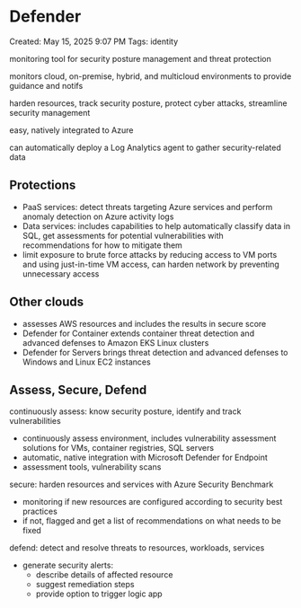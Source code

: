 # Defender

Created: May 15, 2025 9:07 PM
Tags: identity

monitoring tool for security posture management and threat protection

monitors cloud, on-premise, hybrid, and multicloud environments to provide guidance and notifs

harden resources, track security posture, protect cyber attacks, streamline security management

easy, natively integrated to Azure

can automatically deploy a Log Analytics agent to gather security-related data

## Protections

- PaaS services: detect threats targeting Azure services and perform anomaly detection on Azure activity logs
- Data services: includes capabilities to help automatically classify data in SQL, get assessments for potential vulnerabilities with recommendations for how to mitigate them
- limit exposure to brute force attacks by reducing access to VM ports and using just-in-time VM access, can harden network by preventing unnecessary access

## Other clouds

- assesses AWS resources and includes the results in secure score
- Defender for Container extends container threat detection and advanced defenses to Amazon EKS Linux clusters
- Defender for Servers brings threat detection and advanced defenses to Windows and Linux EC2 instances

## Assess, Secure, Defend

continuously assess: know security posture, identify and track vulnerabilities

- continuously assess environment, includes vulnerability assessment solutions for VMs, container registries, SQL servers
- automatic, native integration with Microsoft Defender for Endpoint
- assessment tools, vulnerability scans

secure: harden resources and services with Azure Security Benchmark

- monitoring if new resources are configured according to security best practices
- if not, flagged and get a list of recommendations on what needs to be fixed

defend: detect and resolve threats to resources, workloads, services

- generate security alerts:
    - describe details of affected resource
    - suggest remediation steps
    - provide option to trigger logic app